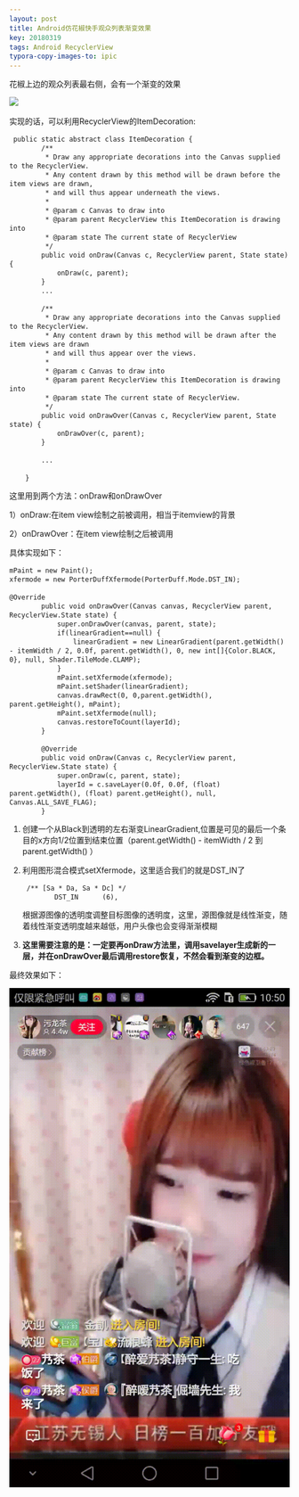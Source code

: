 ```yaml
---
layout: post
title: Android仿花椒快手观众列表渐变效果
key: 20180319
tags: Android RecyclerView
typora-copy-images-to: ipic
---
```


花椒上边的观众列表最右侧，会有一个渐变的效果

![](https://raw.githubusercontent.com/wning8258/pics/master/m253n.gif)

<!--more-->

实现的话，可以利用RecyclerView的ItemDecoration:

```
 public static abstract class ItemDecoration {
        /**
         * Draw any appropriate decorations into the Canvas supplied to the RecyclerView.
         * Any content drawn by this method will be drawn before the item views are drawn,
         * and will thus appear underneath the views.
         *
         * @param c Canvas to draw into
         * @param parent RecyclerView this ItemDecoration is drawing into
         * @param state The current state of RecyclerView
         */
        public void onDraw(Canvas c, RecyclerView parent, State state) {
            onDraw(c, parent);
        }
        ...
      
        /**
         * Draw any appropriate decorations into the Canvas supplied to the RecyclerView.
         * Any content drawn by this method will be drawn after the item views are drawn
         * and will thus appear over the views.
         *
         * @param c Canvas to draw into
         * @param parent RecyclerView this ItemDecoration is drawing into
         * @param state The current state of RecyclerView.
         */
        public void onDrawOver(Canvas c, RecyclerView parent, State state) {
            onDrawOver(c, parent);
        }
        
        ...

    }

```

这里用到两个方法：onDraw和onDrawOver

1）onDraw:在item view绘制之前被调用，相当于itemview的背景

2）onDrawOver：在item view绘制之后被调用

具体实现如下：

```
mPaint = new Paint();
xfermode = new PorterDuffXfermode(PorterDuff.Mode.DST_IN);

@Override
        public void onDrawOver(Canvas canvas, RecyclerView parent, RecyclerView.State state) {
            super.onDrawOver(canvas, parent, state);
            if(linearGradient==null) {
                linearGradient = new LinearGradient(parent.getWidth() - itemWidth / 2, 0.0f, parent.getWidth(), 0, new int[]{Color.BLACK, 0}, null, Shader.TileMode.CLAMP);
            }
            mPaint.setXfermode(xfermode);
            mPaint.setShader(linearGradient);
            canvas.drawRect(0, 0,parent.getWidth(), parent.getHeight(), mPaint);
            mPaint.setXfermode(null);
            canvas.restoreToCount(layerId);
        }

        @Override
        public void onDraw(Canvas c, RecyclerView parent, RecyclerView.State state) {
            super.onDraw(c, parent, state);
            layerId = c.saveLayer(0.0f, 0.0f, (float) parent.getWidth(), (float) parent.getHeight(), null, Canvas.ALL_SAVE_FLAG);
        }
```

1. 创建一个从Black到透明的左右渐变LinearGradient,位置是可见的最后一个条目的x方向1/2位置到结束位置（parent.getWidth() - itemWidth / 2   到parent.getWidth() ）

2. 利用图形混合模式setXfermode，这里适合我们的就是DST_IN了

   ```
    /** [Sa * Da, Sa * Dc] */
           DST_IN      (6),
   ```

   根据源图像的透明度调整目标图像的透明度，这里，源图像就是线性渐变，随着线性渐变透明度越来越低，用户头像也会变得渐渐模糊

3. **这里需要注意的是：一定要再onDraw方法里，调用savelayer生成新的一层，并在onDrawOver最后调用restore恢复，不然会看到渐变的边框。**


最终效果如下：

![](https://raw.githubusercontent.com/wning8258/pics/master/s7dyz.gif)